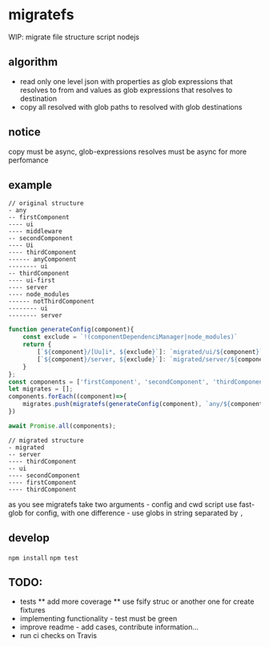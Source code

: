 # migratefs
WIP: migrate file structure script nodejs
<!-- START doctoc -->
<!-- END doctoc -->
<!-- START jsdoc -->
<!-- END jsdoc -->
## algorithm
* read only one level json with properties as glob expressions that resolves to from and values as glob expressions that resolves to destination
* copy all resolved with glob paths to resolved with glob destinations
## notice
copy must be async, glob-expressions resolves must be async for more perfomance
## example
```
// original structure
- any
-- firstComponent
---- ui
---- middleware
-- secondComponent
---- Ui
---- thirdComponent
------ anyComponent
-------- ui
-- thirdComponent
---- ui-first
---- server
---- node_modules
------ notThirdComponent
-------- ui
-------- server
```
```javascript
function generateConfig(component){
    const exclude = `!(componentDependenciManager|node_modules)`
    return {
        [`${component}/[Uu]i*, ${exclude}`]: `migrated/ui/${component}`,
        [`${component}/server, ${exclude}`]: `migrated/server/${component}`
    }
};
const components = ['firstComponent', 'secondComponent', 'thirdComponent']
let migrates = [];
components.forEach((component)=>{
    migrates.push(migratefs(generateConfig(component), `any/${component}`));
})

await Promise.all(components);
```
```
// migrated structure
- migrated
-- server
---- thirdComponent
-- ui
---- secondComponent
---- firstComponent
---- thirdComponent
```
as you see migratefs take two arguments - config and cwd
script use fast-glob for config, with one difference - use globs in string separated by `,`
## develop
`npm install`
`npm test`
## TODO:
* tests
** add more coverage
** use fsify struc or another one for create fixtures
* implementing functionality - test must be green
* improve readme - add cases, contribute information...
* run ci checks on Travis